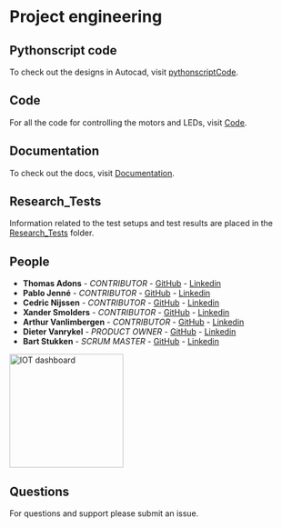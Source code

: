# Project engineering

## Pythonscript code

To check out the designs in Autocad, visit [pythonscriptCode](https://github.com/ThomasAdons/PEN_Digimad_Hardware/tree/main/3D_designs).

## Code

For all the code for controlling the motors and LEDs, visit [Code](https://github.com/ThomasAdons/PEN_Digimad_Hardware/tree/main/Code).

## Documentation

To check out the docs, visit [Documentation](https://github.com/ThomasAdons/PEN_Digimad_Hardware/tree/main/Documentation).

## Research_Tests

Information related to the test setups and test results are placed in the [Research_Tests](https://github.com/ThomasAdons/PEN_Digimad_Hardware/tree/main/Research_Tests) folder.

## People

- **Thomas Adons** - _CONTRIBUTOR_ - [GitHub](https://github.com/ThomasAdons) - [Linkedin](https://www.linkedin.com/in/thomas-adons-2838b6209)
- **Pablo Jenné** - _CONTRIBUTOR_ - [GitHub](https://github.com/pablo-jenne) - [Linkedin](https://www.linkedin.com/in/pablo-jenne-1619611b8)
- **Cedric Nijssen** - _CONTRIBUTOR_ - [GitHub](https://github.com/CedericN) - [Linkedin](https://www.linkedin.com/in/cederic-nijssen-3028a4209)
- **Xander Smolders** - _CONTRIBUTOR_ - [GitHub](https://github.com/xansmolzy) - [Linkedin](https://www.linkedin.com/in/xander-s-894694209/)
- **Arthur Vanlimbergen** - _CONTRIBUTOR_ - [GitHub](https://github.com/ArthurVnL) - [Linkedin](https://www.linkedin.com/in/arthur-vanlimbergen-53a8a3209)
- **Dieter Vanrykel** - _PRODUCT OWNER_ - [GitHub](https://github.com/Vanrykel) - [Linkedin](https://www.linkedin.com/in/dieter-vanrykel-67955a21/)
- **Bart Stukken** - _SCRUM MASTER_ - [GitHub](https://github.com/Bart-PXL) - [Linkedin](https://www.linkedin.com/in/bart-stukken/)

 <img width="200" src="https://www.pxl.be/Assets/website/pxl_algemeen/afbeeldingen/grotere_versie/logo_PXL_University%20of%20applied%20sciences%20and%20arts.png" alt="IOT dashboard">

## Questions

For questions and support please submit an issue.
